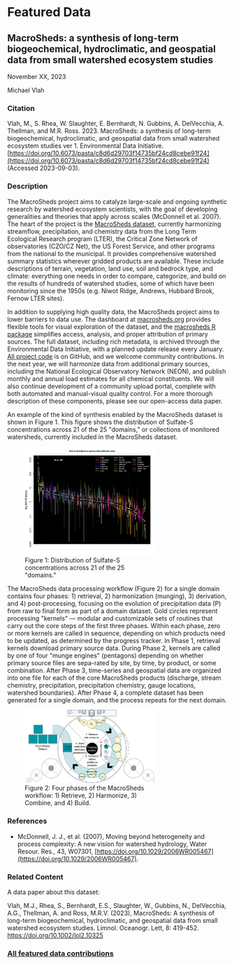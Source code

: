 # Featured Data

## MacroSheds: a synthesis of long-term biogeochemical, hydroclimatic, and geospatial data from small watershed ecosystem studies

November XX, 2023

Michael Vlah

### Citation

Vlah, M., S. Rhea, W. Slaughter, E. Bernhardt, N. Gubbins, A. DelVecchia, A. Thellman, and M.R. Ross. 2023. MacroSheds:
a synthesis of long-term biogeochemical, hydroclimatic, and geospatial data from small watershed ecosystem studies
ver 1. Environmental Data Initiative. [https://doi.org/10.6073/pasta/c8d6d29703f14735bf24cd8cebe91f24](https://doi.org/10.6073/pasta/c8d6d29703f14735bf24cd8cebe91f24)
(Accessed 2023-09-03).

### Description

The MacroSheds project aims to catalyze large-scale and ongoing synthetic research by watershed ecosystem scientists,
with the goal of developing generalities and theories that apply across scales (McDonnell et al. 2007). The heart of the
project is the [MacroSheds dataset](https://portal.edirepository.org/nis/mapbrowse?scope=edi&identifier=1262), currently
harmonizing streamflow, precipitation, and chemistry data from the Long Term Ecological Research program (LTER), the
Critical Zone Network of observatories (CZO/CZ Net), the US Forest Service, and other programs from the national to the
municipal. It provides comprehensive watershed summary statistics wherever gridded products are available. These include
descriptions of terrain, vegetation, land use, soil and bedrock type, and climate: everything one needs in order to
compare, categorize, and build on the results of hundreds of watershed studies, some of which have been monitoring since
the 1950s (e.g. Niwot Ridge, Andrews, Hubbard Brook, Fernow LTER sites).

In addition to supplying high quality data, the MacroSheds project aims to lower barriers to data use. The dashboard at
[macrosheds.org](https://macrosheds.org/) provides flexible tools for visual exploration of the dataset, and the
[macrosheds R package](https://github.com/MacroSHEDS/macrosheds) simplifies access, analysis, and proper attribution of
primary sources. The full dataset, including rich metadata, is archived through the Environmental Data Initiative, with
a planned update release every January. [All project code](https://github.com/MacroSHEDS) is on GitHub, and we welcome
community contributions. In the next year, we will harmonize data from additional primary sources, including the
National Ecological Observatory Network (NEON), and publish monthly and annual load estimates for all chemical
constituents. We will also continue development of a community upload portal, complete with both automated and
manual-visual quality control. For a more thorough description of these components, please see our open-access data
paper.

An example of the kind of synthesis enabled by the MacroSheds dataset is shown in Figure 1. This figure shows the
distribution of Sulfate-S concentrations across 21 of the 25 "domains," or collections of monitored watersheds,
currently included in the MacroSheds dataset.

<div class="figure_featured" style="width: 75%;">
    <figure>
        <a href="/static/images/featured_data/chemdist.png">
            <img src="/static/images/featured_data/chemdist.png" alt="Distribution of Sulfate-S concentrations."/>
        </a>
        <figcaption class="figure-caption">
            Figure 1: Distribution of Sulfate-S concentrations across 21 of the 25 "domains."
        </figcaption>
   </figure>
</div>

The MacroSheds data processing workflow (Figure 2) for a single domain contains four phases: 1) retrieval, 2)
harmonization (munging), 3) derivation, and 4) post-processing, focusing on the evolution of precipitation data (P) from
raw to final form as part of a domain dataset. Gold circles represent processing "kernels" — modular and customizable
sets of routines that carry out the core steps of the first three phases. Within each phase, zero or more kernels are
called in sequence, depending on which products need to be updated, as determined by the progress tracker. In Phase 1,
retrieval kernels download primary source data. During Phase 2, kernels are called by one of four "munge engines"
(pentagons) depending on whether primary source files are sepa-rated by site, by time, by product, or some combination.
After Phase 3, time-series and geospatial data are organized into one file for each of the core MacroSheds products
(discharge, stream chemistry, precipitation, precipitation chemistry, gauge locations, watershed boundaries). After
Phase 4, a complete dataset has been generated for a single domain, and the process repeats for the next domain.

<div class="figure_featured" style="width: 75%;">
    <figure>
        <a href="/static/images/featured_data/macrosheds-concept.jpg">
            <img src="/static/images/featured_data/macrosheds-concept.jpg" alt="Phases of the Macrosheds workflow."/>
        </a>
        <figcaption class="figure-caption">
            Figure 2: Four phases of the MacroSheds workflow: 1) Retrieve, 2) Harmonize, 3) Combine, and 4) Build.
        </figcaption>
   </figure>
</div>

### References

 - McDonnell, J. J., et al. (2007), Moving beyond heterogeneity and process complexity: A new vision for watershed
   hydrology, Water Resour. Res., 43, W07301, [https://doi.org/10.1029/2006WR005467](https://doi.org/10.1029/2006WR005467).

### Related Content

A data paper about this dataset:

Vlah, M.J., Rhea, S., Bernhardt, E.S., Slaughter, W., Gubbins, N., DelVecchia, A.G., Thellman, A. and Ross, M.R.V.
(2023), MacroSheds: A synthesis of long-term biogeochemical, hydroclimatic, and geospatial data from small watershed
ecosystem studies. Limnol. Oceanogr. Lett, 8: 419-452. https://doi.org/10.1002/lol2.10325

### [All featured data contributions](/templates/featured/featured-grid)

